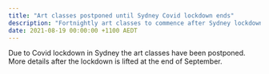 ```yaml
---
title: "Art classes postponed until Sydney Covid lockdown ends"
description: "Fortnightly art classes to commence after Sydney lockdown"
date: 2021-08-19 00:00:00 +1100 AEDT
---
```


Due to Covid lockdown in Sydney the art classes have been postponed. More details after the lockdown is lifted at the end of September.
